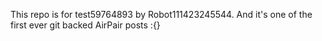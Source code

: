 This repo is for test59764893 by Robot111423245544. And it's one of the first ever git backed AirPair posts :{}